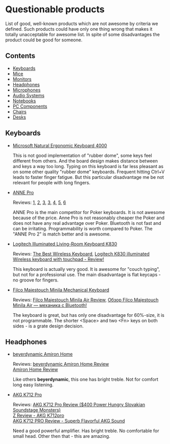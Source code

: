 # Questionable products

List of good, well-known products which are not awesome by criteria we defined.
Such products could have only one thing wrong that makes it totally unacceptable for awesome list.
In spite of some disadvantages the product could be good for someone.

## Contents

- [Keyboards](#keyboards)
- [Mice](#mice)
- [Monitors](#monitors)
- [Headphones](#headphones)
- [Microphones](#microphone)
- [Audio Systems](#audio-systems)
- [Notebooks](#notebooks)
- [PC Components](#pc-components)
- [Chairs](#chairs)
- [Desks](#desks)

## Keyboards

*   [Microsoft Natural Ergonomic Keyboard 4000](https://www.microsoft.com/accessories/en-us/products/keyboards/natural-ergonomic-keyboard-4000/b2m-00012)

    This is not good implementation of "rubber dome", some keys feel different from others.
    And the board design makes distance between <Ctrl> and <V> keys a way too long.
    Typing on this keyboard is far less pleasant as on some other quality "rubber dome" keyboards.
    Frequent hitting Ctrl+V leads to faster finger fatigue.
    But this particular disadvantage me be not relevant for people with long fingers.

*   [ANNE Pro](http://en.obins.net/anne-pro)

    Reviews: [1](https://youtu.be/EbnRgkCS73w),
    [2](https://youtu.be/mJ1fsALtGXo),
    [3](https://youtu.be/ub0v1JVaEa4),
    [3](https://youtu.be/58CTM397dvs),
    [4](https://youtu.be/TDcAxWz07xM),
    [5](https://youtu.be/pmdTz5QB2mM),
    [6](https://www.reddit.com/r/AnnePro/comments/6v675e/remapping_anne_key_to_left_alt_key/)

    ANNE Pro is the main competitor for Poker keyboards. It is not awesome because of the price.
    Anne Pro is not reasonably cheaper the Poker and does not have any real advantage over Poker.
    Bluetooth is not fast and can be irritating. Programmability is worth compared to Poker.
    The "ANNE Pro 2" is match better and is awesome.

*   [Logitech Illuminated Living-Room Keyboard K830](https://www.logitech.com/en-us/product/living-room-keyboard-k830?crid=27)

    Reviews: [The Best Wireless Keyboard](https://youtu.be/x6rzna_UGXs), [Logitech K830 illuminated Wireless keyboard with touchpad - Review!](https://youtu.be/C-65K9GcXuU)

    This keyboard is actually very good. It is awesome for "couch typing", but not for a professional use.
    The main disadvantage is flat keycaps - no groove for fingers.

*   [Filco Majestouch Minila Mechanical Keyboard](https://www.diatec.co.jp/en/det.php?prod_c=1320)

    Reviews: [Filco Majestouch Minila Air Review](https://youtu.be/B6iX9N_-o-g),
    [Обзор Filco Majestouch Minila Air — механика с Bluetooth!](https://youtu.be/e1NwGeinRj0)

    The keyboard is great, but has only one disadvantage for 60%-size, it is not programmable.
    The shorter \<Space\> and two \<Fn\> keys on both sides - is a grate design decision.


## Headphones

*   [beyerdynamic Amiron Home](https://north-america.beyerdynamic.com/amiron-home.html)

    Reviews: [beyerdynamic Amiron Home Review](https://youtu.be/bhSUJYDO0Qo) \
    [Amiron Home Review](https://youtu.be/Dc-_lOvrzuU)

    Like others **beyerdynamic**, this one has bright treble. Not for comfort long easy listening.

*   [AKG K712 Pro](https://www.akg.com/Headphones/Professional%20Headphones/K712PRO.html)

    Reviews: [AKG K712 Pro Review ($400 Power Hungry Slovakian Soundstage Monsters)](https://youtu.be/1uWN-DLD-ok) \
    [Z Review - AKG K712pro](https://youtu.be/4XU4PCrXzhc) \
    [AKG K712 PRO Review - Superb Flavorful AKG Sound](https://youtu.be/BNxONeSj-pI)

    Need a good powerful amplifier. Has bright treble. No comfortable for small head.
    Other then that - this are amazing.
